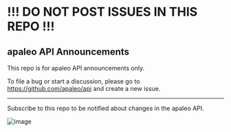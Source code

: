 # !!! DO NOT POST ISSUES IN THIS REPO !!!

## apaleo API Announcements

This repo is for apaleo API announcements only.

To file a bug or start a discussion, please go to https://github.com/apaleo/api and create a new issue.

---

Subscribe to this repo to be notified about changes in the apaleo API.

![image](https://user-images.githubusercontent.com/14803089/47167086-f728b880-d2fd-11e8-9c03-c65c9c666f21.png)
